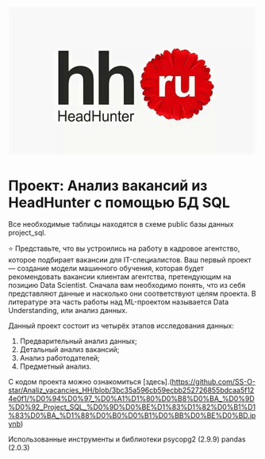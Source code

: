 ![](https://github.com/SS-O-star/Analiz_vacancies_HH/blob/93b9136ee997896746cbbbc3ed7ec41d9beacb89/hh%20label.jpg)
# Проект: Анализ вакансий из HeadHunter с помощью БД SQL

Все необходимые таблицы находятся в схеме public базы данных project_sql.

⭐ Представьте, что вы устроились на работу в кадровое агентство, которое подбирает вакансии для IT-специалистов. Ваш первый проект — создание модели машинного обучения, которая будет рекомендовать вакансии клиентам агентства, претендующим на позицию Data Scientist. Сначала вам необходимо понять, что из себя представляют данные и насколько они соответствуют целям проекта. В литературе эта часть работы над ML-проектом называется Data Understanding, или анализ данных.

Данный проект состоит из четырёх этапов исследования данных:

1. Предварительный анализ данных;
2. Детальный анализ вакансий;
3. Анализ работодателей;
4. Предметный анализ.

С кодом проекта можно ознакомиться [здесь].(https://github.com/SS-O-star/Analiz_vacancies_HH/blob/3bc35a596cb59ecbb252726855bdcaa5f124e0f1/%D0%94%D0%97_%D0%A1%D1%80%D0%B8%D0%BA_%D0%9D%D0%92_Project_SQL_%D0%9D%D0%BE%D1%83%D1%82%D0%B1%D1%83%D0%BA_%D1%88%D0%B0%D0%B1%D0%BB%D0%BE%D0%BD.ipynb)

Использованные инструменты и библиотеки
psycopg2 (2.9.9)
pandas (2.0.3)
